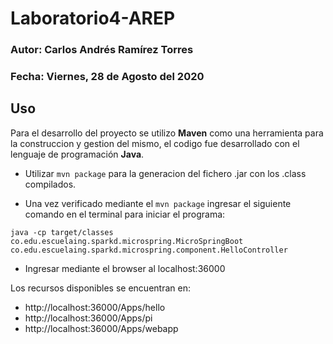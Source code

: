 # Laboratorio4-AREP

### Autor: Carlos Andrés Ramírez Torres
### Fecha: Viernes, 28 de Agosto del 2020

## Uso 

Para el desarrollo del proyecto se utilizo **Maven** como una herramienta para la construccion y gestion del mismo, el codigo fue desarrollado con el lenguaje de programación **Java**.

* Utilizar `mvn package` para la generacion del fichero .jar con los .class compilados.

* Una vez verificado mediante el `mvn package` ingresar el siguiente comando en el terminal para iniciar el programa:

`java -cp target/classes co.edu.escuelaing.sparkd.microspring.MicroSpringBoot co.edu.escuelaing.sparkd.microspring.component.HelloController`

* Ingresar mediante el browser al localhost:36000

Los recursos disponibles se encuentran en:

* http://localhost:36000/Apps/hello
* http://localhost:36000/Apps/pi
* http://localhost:36000/Apps/webapp
